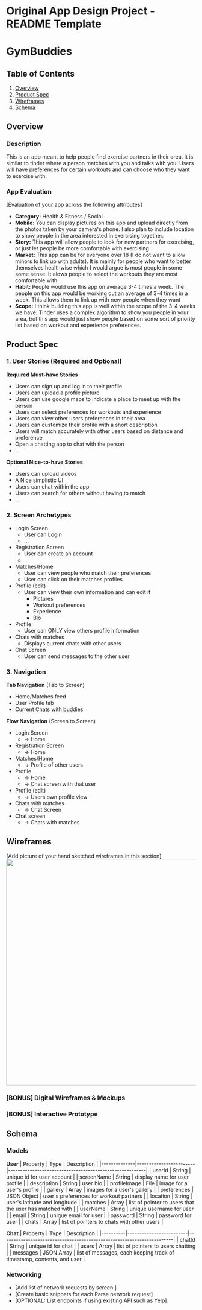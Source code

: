 Original App Design Project - README Template
===

# GymBuddies

## Table of Contents
1. [Overview](#Overview)
1. [Product Spec](#Product-Spec)
1. [Wireframes](#Wireframes)
2. [Schema](#Schema)

## Overview
### Description
This is an app meant to help people find exercise partners in their area. It is similar to tinder where a person matches with you and talks with you. Users will have preferences for certain workouts and can choose who they want to exercise with.

### App Evaluation
[Evaluation of your app across the following attributes]
- **Category:** Health & Fitness / Social
- **Mobile:** You can display pictures on this app and upload directly from the photos taken by your camera's phone. I also plan to include location to show people in the area interested in exercising together.
- **Story:** This app will allow people to look for new partners for exercising, or just let people be more comfortable with exercising.
- **Market:** This app can be for everyone over 18 (I do not want to allow minors to link up with adults). It is mainly for people who want to better themselves healthwise which I would argue is most people in some some sense. It alows people to select the workouts they are most comfortable with.
- **Habit:** People would use this app on average 3-4 times a week. The people on this app would be working out an average of 3-4 times in a week. This allows them to link up with new people when they want
- **Scope:** I think building this app is well within the scope of the 3-4 weeks we have. Tinder uses a complex algorithm to show you people in your area, but this app would just show people based on some sort of priority list based on workout and experience preferences.

## Product Spec

### 1. User Stories (Required and Optional)

**Required Must-have Stories**

* Users can sign up and log in to their profile
* Users can upload a profile picture
* Users can use google maps to indicate a place to meet up with the person
* Users can select preferences for workouts and experience
* Users can view other users preferences in their area
* Users can customize their profile with a short description
* Users will match accurately with other users based on distance and preference
* Open a chatting app to chat with the person
* ...

**Optional Nice-to-have Stories**

* Users can upload videos
* A Nice simplistic UI
* Users can chat within the app
* Users can search for others without having to match
* ...

### 2. Screen Archetypes

* Login Screen
   * User can Login
   * ...
* Registration Screen
   * User can create an account
   * ...
* Matches/Home
    * User can view people who match their preferences
    * User can click on their matches profiles
* Profile (edit)
    * User can view their own information and can edit it
        * Pictures
        * Workout preferences
        * Experience
        * Bio
* Profile
    * User can ONLY view others profile information
* Chats with matches
    * Displays current chats with other users
* Chat Screen
    * User can send messages to the other user

### 3. Navigation

**Tab Navigation** (Tab to Screen)

* Home/Matches feed
* User Profile tab
* Current Chats with buddies

**Flow Navigation** (Screen to Screen)

* Login Screen
   * -> Home
* Registration Screen
   * -> Home
* Matches/Home
    * -> Profile of other users
* Profile
    * -> Home
    * -> Chat screen with that user
* Profile (edit)
    * -> Users own profile view
* Chats with matches
    * -> Chat Screen
* Chat screen
    * -> Chats with matches

## Wireframes
[Add picture of your hand sketched wireframes in this section]
<img src="YOUR_WIREFRAME_IMAGE_URL" width=600>

### [BONUS] Digital Wireframes & Mockups

### [BONUS] Interactive Prototype

## Schema 
### Models
**User**
| Property   | Type                 | Description                                           |
|--------------|------------------------|---------------------------------------------------------|
| userId       | String                 | unique id for user account                              |
| screenName   | String                 | display name for user profile                           |
| description  | String                 | user bio                                                |
| profileImage | File                   | image for a user's profile                              |
| gallery      | Array<File>            | images for a user's gallery                             |
| preferences  | JSON Object            | user's preferences for workout partners                 |
| location     | String                 | user's latitude and longitude                           |
| matches      | Array<Pointer to User> | list of pointer to users that the user has matched with |
| userName     | String                 | unique username for user                                |
| email        | String                 | unique email for user                                   |
| password     | String                 | password for user                                       |
| chats        | Array<Pointer to Chat> | list of pointers to chats with other users |
  
**Chat**
| Property | Type                    | Description                                                           |
|----------|-------------------------|-----------------------------------------------------------------------|
| chatId   | String                  | unique id for chat                                                    |
| users    | Array<Pointer to User>  | list of pointers to users chatting                                    |
| messages | JSON Array<JSON Object> | list of messages, each keeping track of timestamp, contents, and user |
  
  
### Networking
- [Add list of network requests by screen ]
- [Create basic snippets for each Parse network request]
- [OPTIONAL: List endpoints if using existing API such as Yelp]
